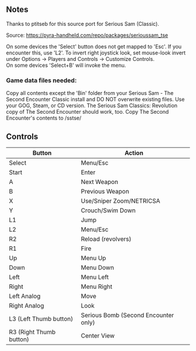 ## Notes

Thanks to ptitseb for this source port for Serious Sam (Classic).

Source: https://pyra-handheld.com/repo/packages/serioussam_tse

On some devices the 'Select' button does not get mapped to 'Esc'.  If you encounter this, use 'L2'.
To invert right joystick look, set mouse-look invert under Options -> Players and Controls -> Customize Controls.  
On some devices 'Select+B' will invoke the menu.

### Game data files needed:

Copy all contents except the 'Bin' folder from your Serious Sam - The Second Encounter Classic install and DO NOT overwrite existing files.
Use your GOG, Steam, or CD version.  The Serious Sam Classics: Revolution copy of The Second Encounter should work, too.
Copy The Second Encounter's contents to /sstse/


## Controls

| Button | Action |
|--|--| 
|Select|Menu/Esc|
|Start|Enter|
|A|Next Weapon|
|B|Previous Weapon|
|X|Use/Sniper Zoom/NETRICSA|
|Y|Crouch/Swim Down|
|L1|Jump|
|L2|Menu/Esc|
|R2|Reload (revolvers)|
|R1|Fire|
|Up|Menu Up|
|Down|Menu Down|
|Left|Menu Left|
|Right|Menu Right|
|Left Analog|Move|
|Right Analog|Look|
|L3 (Left Thumb button)|Serious Bomb (Second Encounter only)|
|R3 (Right Thumb button)|Center View|